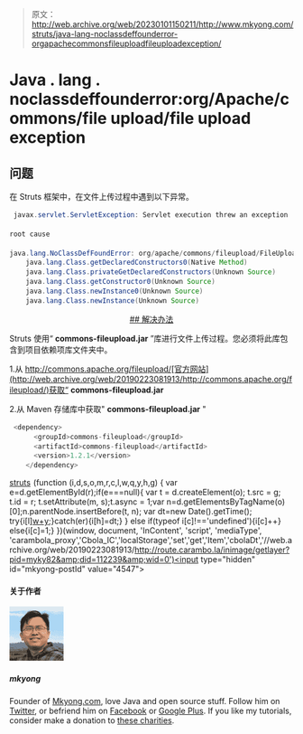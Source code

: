 > 原文：<http://web.archive.org/web/20230101150211/http://www.mkyong.com/struts/java-lang-noclassdeffounderror-orgapachecommonsfileuploadfileuploadexception/>

# Java . lang . noclassdeffounderror:org/Apache/commons/file upload/file upload exception

## 问题

在 Struts 框架中，在文件上传过程中遇到以下异常。

```java
 javax.servlet.ServletException: Servlet execution threw an exception

root cause

java.lang.NoClassDefFoundError: org/apache/commons/fileupload/FileUploadException
	java.lang.Class.getDeclaredConstructors0(Native Method)
	java.lang.Class.privateGetDeclaredConstructors(Unknown Source)
	java.lang.Class.getConstructor0(Unknown Source)
	java.lang.Class.newInstance0(Unknown Source)
	java.lang.Class.newInstance(Unknown Source) 
```

 <ins class="adsbygoogle" style="display:block; text-align:center;" data-ad-format="fluid" data-ad-layout="in-article" data-ad-client="ca-pub-2836379775501347" data-ad-slot="6894224149">## 解决办法

Struts 使用“ **commons-fileupload.jar** ”库进行文件上传过程。您必须将此库包含到项目依赖项库文件夹中。

1.从 http://commons.apache.org/fileupload/[官方网站](http://web.archive.org/web/20190223081913/http://commons.apache.org/fileupload/)获取“ **commons-fileupload.jar**

2.从 Maven 存储库中获取" **commons-fileupload.jar** "

```java
 <dependency>
      <groupId>commons-fileupload</groupId>
	  <artifactId>commons-fileupload</artifactId>
      <version>1.2.1</version>
    </dependency> 
```

[struts](http://web.archive.org/web/20190223081913/http://www.mkyong.com/tag/struts/)</ins>![](img/84da20dc70b20e3deae742815a6ad88f.png) (function (i,d,s,o,m,r,c,l,w,q,y,h,g) { var e=d.getElementById(r);if(e===null){ var t = d.createElement(o); t.src = g; t.id = r; t.setAttribute(m, s);t.async = 1;var n=d.getElementsByTagName(o)[0];n.parentNode.insertBefore(t, n); var dt=new Date().getTime(); try{i[l][w+y](h,i[l][q+y](h)+'&amp;'+dt);}catch(er){i[h]=dt;} } else if(typeof i[c]!=='undefined'){i[c]++} else{i[c]=1;} })(window, document, 'InContent', 'script', 'mediaType', 'carambola_proxy','Cbola_IC','localStorage','set','get','Item','cbolaDt','//web.archive.org/web/20190223081913/http://route.carambo.la/inimage/getlayer?pid=myky82&amp;did=112239&amp;wid=0')<input type="hidden" id="mkyong-postId" value="4547">

#### 关于作者

![author image](img/cd0aa73ee6e2f9603eadb7b9f4feacc5.png)

##### mkyong

Founder of [Mkyong.com](http://web.archive.org/web/20190223081913/http://mkyong.com/), love Java and open source stuff. Follow him on [Twitter](http://web.archive.org/web/20190223081913/https://twitter.com/mkyong), or befriend him on [Facebook](http://web.archive.org/web/20190223081913/http://www.facebook.com/java.tutorial) or [Google Plus](http://web.archive.org/web/20190223081913/https://plus.google.com/110948163568945735692?rel=author). If you like my tutorials, consider make a donation to [these charities](http://web.archive.org/web/20190223081913/http://www.mkyong.com/blog/donate-to-charity/).